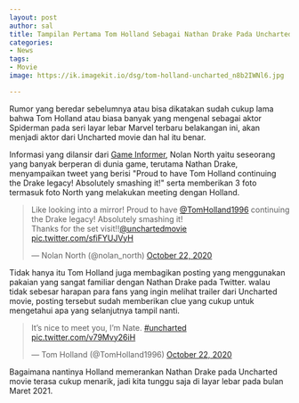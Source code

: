 ```yaml
---
layout: post
author: sal
title: Tampilan Pertama Tom Holland Sebagai Nathan Drake Pada Uncharted Movie
categories:
- News
tags:
- Movie
image: https://ik.imagekit.io/dsg/tom-holland-uncharted_n8b2IWNl6.jpg

---
```

Rumor yang beredar sebelumnya atau bisa dikatakan sudah cukup lama bahwa Tom Holland atau biasa banyak yang mengenal sebagai aktor Spiderman pada seri layar lebar Marvel terbaru belakangan ini, akan menjadi aktor dari Uncharted movie dan hal itu benar.

Informasi yang dilansir dari [Game Informer](https://www.gameinformer.com/2020/10/22/first-look-at-tom-holland-as-nathan-drake-in-uncharted-movie-nolan-north-approved), Nolan North yaitu seseorang yang banyak berperan di dunia game, terutama Nathan Drake, menyampaikan tweet yang berisi "Proud to have Tom Holland continuing the Drake legacy! Absolutely smashing it!" serta memberikan 3 foto termasuk foto North yang melakukan meeting dengan Holland.

<blockquote class="twitter-tweet tw-align-center"><p lang="en" dir="ltr">Like looking into a mirror! Proud to have <a href="https://twitter.com/TomHolland1996?ref_src=twsrc%5Etfw">@TomHolland1996</a> continuing the Drake legacy! Absolutely smashing it!<br>Thanks for the set visit!!<a href="https://twitter.com/unchartedmovie?ref_src=twsrc%5Etfw">@unchartedmovie</a> <a href="https://t.co/sfiFYUJVyH">pic.twitter.com/sfiFYUJVyH</a></p>— Nolan North (@nolan_north) <a href="https://twitter.com/nolan_north/status/1319267274021203973?ref_src=twsrc%5Etfw">October 22, 2020</a></blockquote> <script async src="https://platform.twitter.com/widgets.js" charset="utf-8"></script>

Tidak hanya itu Tom Holland juga membagikan posting yang menggunakan pakaian yang sangat familiar dengan Nathan Drake pada Twitter. walau tidak sebesar harapan para fans yang ingin melihat trailer dari Uncharted movie, posting tersebut sudah memberikan clue yang cukup untuk mengetahui apa yang selanjutnya tampil nanti.

<blockquote class="twitter-tweet tw-align-center"><p lang="en" dir="ltr">It’s nice to meet you, I’m Nate. <a href="https://twitter.com/hashtag/uncharted?src=hash&ref_src=twsrc%5Etfw">#uncharted</a> <a href="https://t.co/v79Mvy26iH">pic.twitter.com/v79Mvy26iH</a></p>— Tom Holland (@TomHolland1996) <a href="https://twitter.com/TomHolland1996/status/1319299253425049605?ref_src=twsrc%5Etfw">October 22, 2020</a></blockquote> <script async src="https://platform.twitter.com/widgets.js" charset="utf-8"></script>

Bagaimana nantinya Holland memerankan Nathan Drake pada Uncharted movie terasa cukup menarik, jadi kita tunggu saja di layar lebar pada bulan Maret 2021.